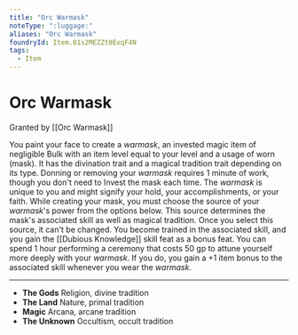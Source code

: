 ```yaml
---
title: "Orc Warmask"
noteType: ":luggage:"
aliases: "Orc Warmask"
foundryId: Item.01s2MEZZt0ExqF4N
tags:
  - Item
---
```


# Orc Warmask

Granted by [[Orc Warmask]]

You paint your face to create a _warmask_, an invested magic item of negligible Bulk with an item level equal to your level and a usage of worn (mask). It has the divination trait and a magical tradition trait depending on its type. Donning or removing your _warmask_ requires 1 minute of work, though you don't need to Invest the mask each time. The _warmask_ is unique to you and might signify your hold, your accomplishments, or your faith. While creating your mask, you must choose the source of your _warmask_'s power from the options below. This source determines the mask's associated skill as well as magical tradition. Once you select this source, it can't be changed. You become trained in the associated skill, and you gain the [[Dubious Knowledge]] skill feat as a bonus feat. You can spend 1 hour performing a ceremony that costs 50 gp to attune yourself more deeply with your _warmask_. If you do, you gain a +1 item bonus to the associated skill whenever you wear the _warmask_.

* * *

*   **The Gods** Religion, divine tradition
*   **The Land** Nature, primal tradition
*   **Magic** Arcana, arcane tradition
*   **The Unknown** Occultism, occult tradition
